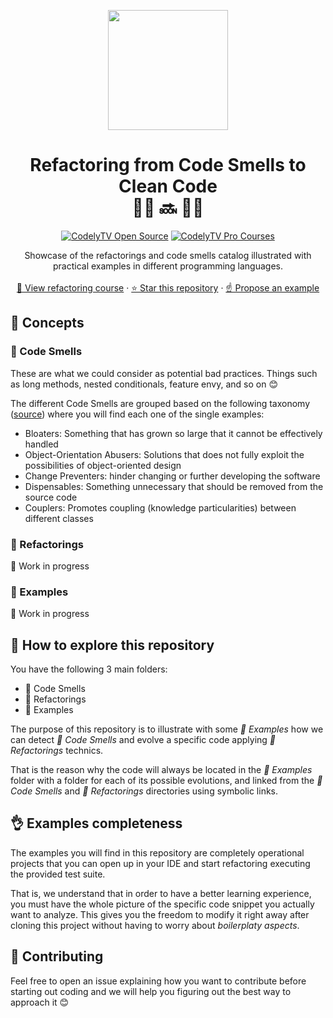 <p align="center">
  <a href="http://codely.tv">
    <img src="http://codely.tv/wp-content/uploads/2016/05/cropped-logo-codelyTV.png" width="192px" height="192px"/>
  </a>
</p>

<h1 align="center">
  Refactoring from Code Smells to Clean Code
  <br />
  🧼💩 🔜 🌈🦄
</h1>

<p align="center">
    <a href="https://github.com/CodelyTV"><img src="https://img.shields.io/badge/CodelyTV-OS-green.svg?style=flat-square" alt="CodelyTV Open Source"/></a>
    <a href="http://codely.tv/pro/cursos"><img src="https://img.shields.io/badge/CodelyTV-PRO-black.svg?style=flat-square" alt="CodelyTV Pro Courses"/></a>
</p>

<p align="center">
  Showcase of the refactorings and code smells catalog illustrated with practical examples in different programming languages.
  <br />
  <br />
  <a href="https://pro.codely.tv/library/refactoring-code-smells-clean-code-bloaters/">🎥 View refactoring course</a>
  ·
  <a href="https://github.com/CodelyTV/refactoring-code-smells/stargazers">⭐ Star this repository</a>
  ·
  <a href="https://github.com/CodelyTV/refactoring-code-smells/issues">☝️ Propose an example</a>
</p>

## 🧠 Concepts 

### 💩 Code Smells

These are what we could consider as potential bad practices. Things such as long methods, nested conditionals, feature envy, and so on 😊

The different Code Smells are grouped based on the following taxonomy ([source](http://mikamantyla.eu/BadCodeSmellsTaxonomy.html)) where you will find each one of the single examples:

* Bloaters: Something that has grown so large that it cannot be effectively handled
* Object-Orientation Abusers: Solutions that does not fully exploit the possibilities of object-oriented design
* Change Preventers: hinder changing or further developing the software
* Dispensables: Something unnecessary that should be removed from the source code
* Couplers: Promotes coupling (knowledge particularities) between different classes

### 🧼 Refactorings

👷‍ Work in progress

### 🌈 Examples

👷‍ Work in progress

## 🤯 How to explore this repository

You have the following 3 main folders:

* 💩 Code Smells
* 🧼 Refactorings
* 🌈 Examples

The purpose of this repository is to illustrate with some _🌈 Examples_ how we can detect _💩 Code Smells_ and evolve a specific code applying _🧼 Refactorings_ technics.

That is the reason why the code will always be located in the _🌈 Examples_ folder with a folder for each of its possible evolutions, and linked from the _💩 Code Smells_ and _🧼 Refactorings_ directories using symbolic links.

## 👌 Examples completeness

The examples you will find in this repository are completely operational projects that you can open up in your IDE and start refactoring executing the provided test suite.

That is, we understand that in order to have a better learning experience, you must have the whole picture of the specific code snippet you actually want to analyze. This gives you the freedom to modify it right away after cloning this project without having to worry about _boilerplaty aspects_.

## 🤝 Contributing

Feel free to open an issue explaining how you want to contribute before starting out coding and we will help you figuring out the best way to approach it 😊
